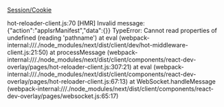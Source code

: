 [Session/Cookie](https://v0.dev/chat/5HU9AMDcISA)

hot-reloader-client.js:70 [HMR] Invalid message: {"action":"appIsrManifest","data":{}}
TypeError: Cannot read properties of undefined (reading 'pathname')
    at eval (webpack-internal:///./node_modules/next/dist/client/dev/hot-middleware-client.js:21:50)
    at processMessage (webpack-internal:///./node_modules/next/dist/client/components/react-dev-overlay/pages/hot-reloader-client.js:307:21)
    at eval (webpack-internal:///./node_modules/next/dist/client/components/react-dev-overlay/pages/hot-reloader-client.js:67:13)
    at WebSocket.handleMessage (webpack-internal:///./node_modules/next/dist/client/components/react-dev-overlay/pages/websocket.js:65:17)